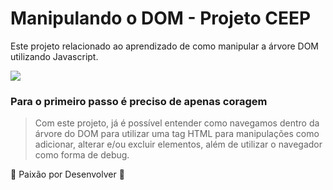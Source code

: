 # Manipulando o DOM - Projeto CEEP
<p>Este projeto relacionado ao aprendizado de como manipular a árvore DOM utilizando Javascript.</p>

<img src="https://i.imgur.com/6lGNZvb.png">

### Para o primeiro passo é preciso de apenas coragem

> Com este projeto, já é possível entender como navegamos dentro da árvore do DOM para utilizar uma tag HTML para 
manipulações como adicionar, alterar e/ou excluir elementos, além de utilizar o navegador como forma de debug.  


:heartbeat: Paixão por Desenvolver :heartbeat:


